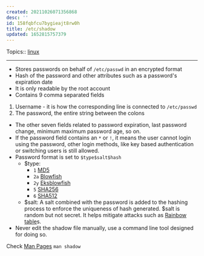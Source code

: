 ```yaml
---
created: 20211026071356868
desc: ''
id: 158fqbfcu7bygieajt8rw0h
title: /etc/shadow
updated: 1652815757379
---
```

   
Topics::  [linux](../topics/linux.md)   
   
   
---   
   
   
- Stores passwords on behalf of `/etc/passwd` in an encrypted format   
- Hash of the password and other attributes such as a password's expiration date   
- It is only readable by the root account   
- Contains 9 comma separated fields   
   
<!-- end list -->   
   
1.  Username - it is how the corresponding line is connected to `/etc/passwd`   
2.  The password, the entire string between the colons   
   
<!-- end list -->   
   
   
- The other seven fields related to password expiration, last password change, minimum maximum password age, so on.   
- If the password field contains an `*` or `!`, it means the user cannot login using the password, other login methods, like key based authentication or switching users is still allowed.   
- Password format is set to `$type$salt$hash`   
  - $type:   
    - `1` [MD5](/not_created.md)   
    - `2a` [Blowfish](/not_created.md)   
    - `2y` [Eksblowfish](/not_created.md)   
    - `5` [SHA256](/not_created.md)   
    - `6` [SHA512](/not_created.md)   
  - $salt: A salt combined with the password is added to the hashing process to enforce the uniqueness of hash generated. $salt is random but not secret. It helps mitigate attacks such as [Rainbow table](/not_created.md)s.   
- Never edit the shadow file manually, use a command line tool designed for doing so.   
   
Check [Man Pages](../devlog/man%20pages.md) `man shadow`